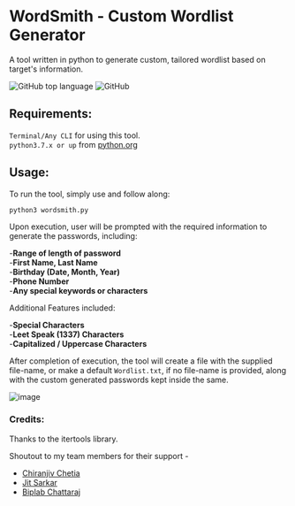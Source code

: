 # WordSmith - Custom Wordlist Generator
A tool written in python to generate custom, tailored wordlist based on target's information.  

![GitHub top language](https://img.shields.io/github/languages/top/whitefight18/WordSmith?style=flat-square&logo=python&logoColor=lightblue)  ![GitHub](https://img.shields.io/github/license/whitefight18/WordSmith?color=gree&style=flat-square)

## Requirements:
`Terminal/Any CLI` for using this tool.  
`python3.7.x or up` from [python.org](https://www.python.org/downloads/)  

## Usage:
To run the tool, simply use and follow along:

`python3 wordsmith.py`  

Upon execution, user will be prompted with the required information to generate the passwords, including:

-__Range of length of password__  
-__First Name, Last Name__  
-__Birthday (Date, Month, Year)__  
-__Phone Number__  
-__Any special keywords or characters__  

Additional Features included:

-__Special Characters__  
-__Leet Speak (1337) Characters__  
-__Capitalized / Uppercase Characters__  

After completion of execution, the tool will create a file with the supplied file-name, or make a default `Wordlist.txt`, if no file-name is provided, along with the custom generated passwords kept inside the same.

![image](https://github.com/whitefight18/WordSmith/assets/62407496/e6c9333a-5130-419d-976d-52a8116587ba)

### Credits:

Thanks to the itertools library.

Shoutout to my team members for their support -
 - [Chiranjiv Chetia](https://github.com/chiranjiv11/)
 - [Jit Sarkar](https://github.com/sarkarjit/)
 - [Biplab Chattaraj](https://github.com/Biplab01avi)
